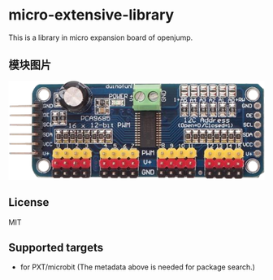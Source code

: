 # micro-extensive-library

This is a library in micro expansion board of openjump.

## 模块图片
![pca9685_01](https://github.com/stick88/micro-extensive-library/blob/master/icon.png)

## License

MIT

## Supported targets

* for PXT/microbit
(The metadata above is needed for package search.)

